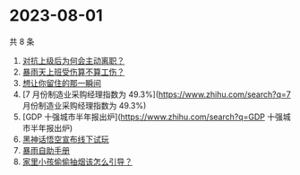 # 2023-08-01

共 8 条

<!-- BEGIN -->
<!-- 最后更新时间 Tue Aug 01 2023 08:46:52 GMT+0800 (China Standard Time) -->

1. [对抗上级后为何会主动离职？](https://www.zhihu.com/search?q=对抗上级后为何会主动离职？)
1. [暴雨天上班受伤算不算工伤？](https://www.zhihu.com/search?q=暴雨天上班受伤算不算工伤？)
1. [想让你留住的那一瞬间](https://www.zhihu.com/search?q=想让你留住的那一瞬间)
1. [7 月份制造业采购经理指数为 49.3%](https://www.zhihu.com/search?q=7
   月份制造业采购经理指数为 49.3%)
1. [GDP 十强城市半年报出炉](https://www.zhihu.com/search?q=GDP
   十强城市半年报出炉)
1. [黑神话悟空宣布线下试玩](https://www.zhihu.com/search?q=黑神话悟空宣布线下试玩)
1. [暴雨自助手册](https://www.zhihu.com/search?q=暴雨自助手册)
1. [家里小孩偷偷抽烟该怎么引导？](https://www.zhihu.com/search?q=家里小孩偷偷抽烟该怎么引导？)

<!-- END -->
